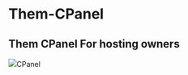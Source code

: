 # Them-CPanel

<h2>Them CPanel For hosting owners</h2>

<img src="https://secplus.xyz/dl/pictrue/CPanel-Them.png">CPanel</img>
